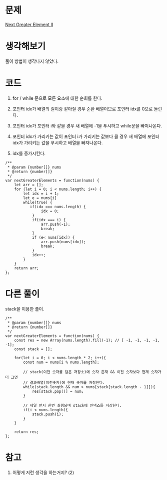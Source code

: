 # 문제

[Next Greater Element II](https://leetcode.com/problems/next-greater-element-ii/)

# 생각해보기

풀이 방법이 생각나지 않았다.

# 코드

1. for / while 문으로 모든 요소에 대한 순회를 한다.

2. 포인터 idx가 배열의 길이랑 같아질 경우 순환 배열이므로 포인터 idx를 0으로 돌린다.

3. 포인터 idx가 포인터 i와 같을 경우 새 배열에 -1을 푸시하고 while문을 빠져나온다.

4. 포인터 idx가 가리키는 값이 포인터 i가 가리키는 값보다 클 경우 새 배열에 포인터 idx가 가리키는 값을 푸시하고 배열을 빠져나온다.

5. idx를 증가시킨다.

```
/**
 * @param {number[]} nums
 * @return {number[]}
 */
var nextGreaterElements = function(nums) {
    let arr = [];
    for (let i = 0; i < nums.length; i++) {
        let idx = i + 1;
        let e = nums[i]
        while(true) {
           if(idx === nums.length) {
                idx = 0;
            }
            if(idx === i) {
                arr.push(-1);
                break;
            }
            if (e< nums[idx]) {
                arr.push(nums[idx]);
                break;
            }
            idx++;
        }
    }
    return arr;
};
```

# 다른 풀이

stack을 이용한 풀이.

```
/**
 * @param {number[]} nums
 * @return {number[]}
 */
var nextGreaterElements = function(nums) {
    const res = new Array(nums.length).fill(-1); // [ -1, -1, -1, -1, -1];
    const stack = [];

    for(let i = 0; i < nums.length * 2; i++){
        const num = nums[i % nums.length];

        // stack(이전 숫자를 담은 저장소)에 숫자 존재 && 이전 숫자보다 현재 숫자가 더 크면
        // 결과배열[이전숫자]에 현재 숫자를 저장한다.
        while(stack.length && num > nums[stack[stack.length - 1]]){
            res[stack.pop()] = num;
        }

        // 제일 먼저 한번 실행되며 stack에 인덱스를 저장한다.
        if(i < nums.length){
            stack.push(i);
        }
    }

    return res;
};
```

# 참고

1. 어떻게 저런 생각을 하는거지? (2)
